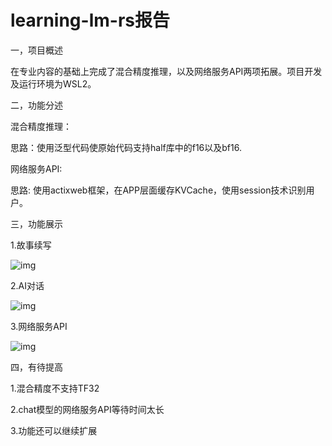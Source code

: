 # learning-lm-rs报告

[项目地址]: https://github.com/Simon25772/learning-lm-rs

一，项目概述

在专业内容的基础上完成了混合精度推理，以及网络服务API两项拓展。项目开发及运行环境为WSL2。

二，功能分述

混合精度推理：

思路：使用泛型代码使原始代码支持half库中的f16以及bf16.

网络服务API:

思路: 使用actixweb框架，在APP层面缓存KVCache，使用session技术识别用户。

三，功能展示

1.故事续写

![img](https://pic1.imgdb.cn/item/67b065b0d0e0a243d4ff9eea.png)

2.AI对话

![img](https://pic1.imgdb.cn/item/67b06603d0e0a243d4ff9f1c.png)

3.网络服务API

![img](https://pic1.imgdb.cn/item/67b06615d0e0a243d4ff9f24.png)

四，有待提高

1.混合精度不支持TF32

2.chat模型的网络服务API等待时间太长

3.功能还可以继续扩展





